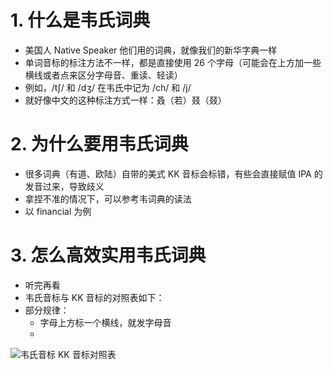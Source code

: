 

# 1. 什么是韦氏词典

- 美国人 Native Speaker 他们用的词典，就像我们的新华字典一样
- 单词音标的标注方法不一样，都是直接使用 26 个字母（可能会在上方加一些横线或者点来区分字母音、重读、轻读）
- 例如，/tʃ/ 和 /dʒ/ 在韦氏中记为 /ch/ 和 /j/
- 就好像中文的这种标注方式一样：叒（若）叕（叕）


# 2. 为什么要用韦氏词典

- 很多词典（有道、欧陆）自带的美式 KK 音标会标错，有些会直接赋值 IPA 的发音过来，导致歧义
- 拿捏不准的情况下，可以参考韦词典的读法
- 以 financial 为例


# 3. 怎么高效实用韦氏词典

- 听完再看
- 韦氏音标与 KK 音标的对照表如下：
- 部分规律：
    - 字母上方标一个横线，就发字母音
    - 
![韦氏音标 KK 音标对照表](https://wx2.sbimg.cn/2020/05/02/00000085.png)
